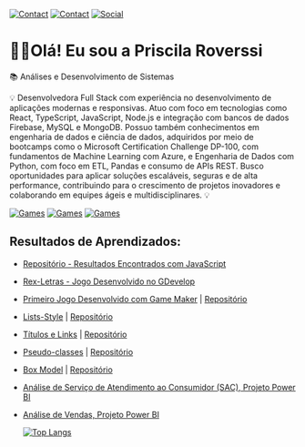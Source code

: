 [![Contact](https://img.shields.io/badge/WhatsApp-25D366?style=for-the-badge&logo=whatsapp&logoColor=white)](https://wa.me/+5519989397031/?)
[![Contact](https://img.shields.io/badge/Gmail-D14836?style=for-the-badge&logo=gmail&logoColor=white)](mailto:priscilaroverssi01@gmail.com)
[![Social](https://img.shields.io/badge/LinkedIn-0077B5?style=for-the-badge&logo=linkedin&logoColor=white)](https://www.linkedin.com/in/priscila-roverssi-529756156)

<h1>🙋‍♀️Olá! Eu sou a Priscila Roverssi</h1>
<p></p>📚 Análises e Desenvolvimento de Sistemas</p>

<p>💡 Desenvolvedora Full Stack com experiência no desenvolvimento de aplicações modernas e responsivas. Atuo com foco em tecnologias como React, TypeScript, JavaScript, Node.js e integração com bancos de dados Firebase, MySQL e MongoDB.
Possuo também conhecimentos em engenharia de dados e ciência de dados, adquiridos por meio de bootcamps como o Microsoft Certification Challenge DP-100, com fundamentos de Machine Learning com Azure, e Engenharia de Dados com Python, com foco em ETL, Pandas e consumo de APIs REST.
Busco oportunidades para aplicar soluções escaláveis, seguras e de alta performance, contribuindo para o crescimento de projetos inovadores e colaborando em equipes ágeis e multidisciplinares. 💡

[![Games](https://img.shields.io/badge/Steam-000000?style=for-the-badge&logo=steam&logoColor=white)](https://steamcommunity.com/profiles/76561199581582352/)
[![Games](https://img.shields.io/badge/PlayStation-003791?style=for-the-badge&logo=playstation&logoColor=white)](https://library.playstation.com/recently-played)
[![Games](https://img.shields.io/badge/website-000000?style=for-the-badge&logo=About.me&logoColor=white)](https://gx.games/studios/112c2972-0263-4f57-8e71-db3144550605/)

<h2>Resultados de Aprendizados:</h2>

<ul>
<li><p><a href="https://github.com/priscilaroverssi/resultados"> Repositório - Resultados Encontrados com JavaScript</p>
<li><p><a href="https://github.com/priscilaroverssi/rexletras"> Rex-Letras - Jogo Desenvolvido no GDevelop</li></p>
<li><p><a href="https://gx.games/pt-br/games/8e18rf/pac-skate/">Primeiro Jogo Desenvolvido com Game Maker</a> | <a href="https://github.com/priscilaroverssi/pacskatecriadonogamemaker"> Repositório</a></p></li>
<li><p><a href="https://www.linkedin.com/posts/priscila-roverssi-529756156_a-propriedade-list-style-%C3%A9-usada-em-css-para-activity-7140727376665124864-ekwu?utm_source=share&utm_medium=member_desktop">Lists-Style</a> | <a href="https://github.com/priscilaroverssi/List-style">Repositório</a></p></li>
<li><p><a href="https://www.linkedin.com/posts/priscila-roverssi-529756156_o-html-sigla-para-hypertext-markup-language-activity-7134914703817883650-j3V-?utm_source=share&utm_medium=member_desktop">Títulos e Links</a> | <a href="https://github.com/priscilaroverssi/tituloselinks">Repositório</a></p></li>
<li><p><a href="https://www.linkedin.com/posts/priscila-roverssi-529756156_pseudo-classes-s%C3%A3o-seletores-especiais-em-activity-7140739378011684864-Rg5R?utm_source=share&utm_medium=member_desktop">Pseudo-classes</a> | <a href="https://github.com/priscilaroverssi/pseudoclasses"> Repositório</a></p></li>
<li><p><a href="https://www.linkedin.com/posts/priscila-roverssi-529756156_cada-novo-aprendizado-%C3%A9-uma-jornada-que-amplia-activity-7140740521026633729-mBvr?utm_source=share&utm_medium=member_desktop">Box Model</a> | <a href="https://github.com/priscilaroverssi/boxmodel"> Repositório </a></p></li>
<li><p><a href="https://app.powerbi.com/groups/me/reports/5cf75e44-fb6f-41dc-94b2-4e94e7b41620/ReportSection?experience=power-bi">Análise de Serviço de Atendimento ao Consumidor (SAC), Projeto Power BI</a></p></li>
<li><p><a href="https://app.powerbi.com/groups/me/reports/c0611547-8957-4d0b-a9cb-870180f60aec/ReportSection?experience=power-bi"> Análise de Vendas, Projeto Power BI</a></p></li>


[![Top Langs](https://github-readme-stats.vercel.app/api/top-langs/?username=priscilaroverssi&show_icons=true&theme=transparent)](https://github.com/anuraghazra/github-readme-stats)
